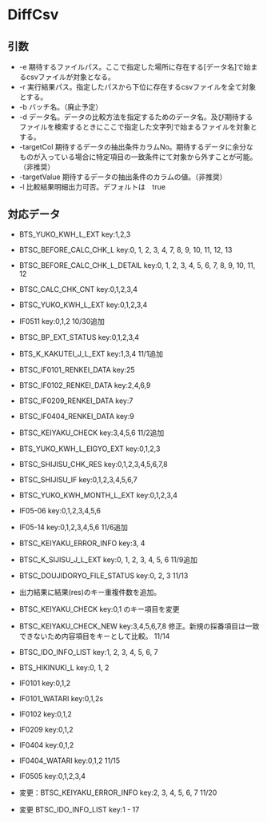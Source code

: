 # DiffCsv
## 引数
* -e  期待するファイルパス。ここで指定した場所に存在する[データ名]で始まるcsvファイルが対象となる。
* -r  実行結果パス。指定したパスから下位に存在するcsvファイルを全て対象とする。
* -b  バッチ名。（廃止予定）
* -d  データ名。データの比較方法を指定するためのデータ名。及び期待するファイルを検索するときにここで指定した文字列で始まるファイルを対象とする。
* -targetCol  期待するデータの抽出条件カラムNo。期待するデータに余分なものが入っている場合に特定項目の一致条件にて対象から外すことが可能。（非推奨）
* -targetValue  期待するデータの抽出条件のカラムの値。（非推奨）
* -l  比較結果明細出力可否。デフォルトは　true
## 対応データ
* BTS_YUKO_KWH_L_EXT key:1,2,3

* BTSC_BEFORE_CALC_CHK_L key:0, 1, 2, 3, 4, 7, 8, 9, 10, 11, 12, 13
* BTSC_BEFORE_CALC_CHK_L_DETAIL key:0, 1, 2, 3, 4, 5, 6, 7, 8, 9, 10, 11, 12
* BTSC_CALC_CHK_CNT key:0,1,2,3,4
* BTSC_YUKO_KWH_L_EXT  key:0,1,2,3,4
* IF0511 key:0,1,2
10/30追加
* BTSC_BP_EXT_STATUS key:0,1,2,3,4
* BTS_K_KAKUTEI_J_L_EXT key:1,3,4
11/1追加
* BTSC_IF0101_RENKEI_DATA key:25
* BTSC_IF0102_RENKEI_DATA key:2,4,6,9
* BTSC_IF0209_RENKEI_DATA key:7
* BTSC_IF0404_RENKEI_DATA key:9
* BTSC_KEIYAKU_CHECK key:3,4,5,6
11/2追加
* BTS_YUKO_KWH_L_EIGYO_EXT key:0,1,2,3
* BTSC_SHIJISU_CHK_RES key:0,1,2,3,4,5,6,7,8
* BTSC_SHIJISU_IF key:0,1,2,3,4,5,6,7
* BTSC_YUKO_KWH_MONTH_L_EXT key:0,1,2,3,4
* IF05-06 key:0,1,2,3,4,5,6
* IF05-14 key:0,1,2,3,4,5,6
11/6追加
* BTSC_KEIYAKU_ERROR_INFO key:3, 4
* BTSC_K_SIJISU_J_L_EXT key:0, 1, 2, 3, 4, 5, 6
11/9追加
* BTSC_DOUJIDORYO_FILE_STATUS key:0, 2, 3
11/13
* 出力結果に結果(res)のキー重複件数を追加。
* BTSC_KEIYAKU_CHECK key:0,1 のキー項目を変更
* BTSC_KEIYAKU_CHECK_NEW key:3,4,5,6,7,8 修正。新規の採番項目は一致できないため内容項目をキーとして比較。
11/14
* BTSC_IDO_INFO_LIST key:1, 2, 3, 4, 5, 6, 7
* BTS_HIKINUKI_L key:0, 1, 2
* IF0101 key:0,1,2
* IF0101_WATARI key:0,1,2s
* IF0102 key:0,1,2
* IF0209 key:0,1,2
* IF0404 key:0,1,2
* IF0404_WATARI key:0,1,2
11/15
* IF0505 key:0,1,2,3,4
* 変更：BTSC_KEIYAKU_ERROR_INFO key:2, 3, 4, 5, 6, 7
11/20
* 変更 BTSC_IDO_INFO_LIST key:1 - 17

